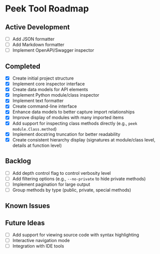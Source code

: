 # Peek Tool Roadmap

## Active Development

- [ ] Add JSON formatter
- [ ] Add Markdown formatter
- [ ] Implement OpenAPI/Swagger inspector

## Completed

- [x] Create initial project structure
- [x] Implement core inspector interface
- [x] Create data models for API elements
- [x] Implement Python module/class inspector
- [x] Implement text formatter
- [x] Create command-line interface
- [x] Enhance data models to better capture import relationships
- [x] Improve display of modules with many imported items
- [x] Add support for inspecting class methods directly (e.g., `peek module.Class.method`)
- [x] Implement docstring truncation for better readability
- [x] Create consistent hierarchy display (signatures at module/class level, details at function level)

## Backlog

- [ ] Add depth control flag to control verbosity level
- [ ] Add filtering options (e.g., `--no-private` to hide private methods)
- [ ] Implement pagination for large output
- [ ] Group methods by type (public, private, special methods)

## Known Issues

## Future Ideas

- [ ] Add support for viewing source code with syntax highlighting
- [ ] Interactive navigation mode
- [ ] Integration with IDE tools
